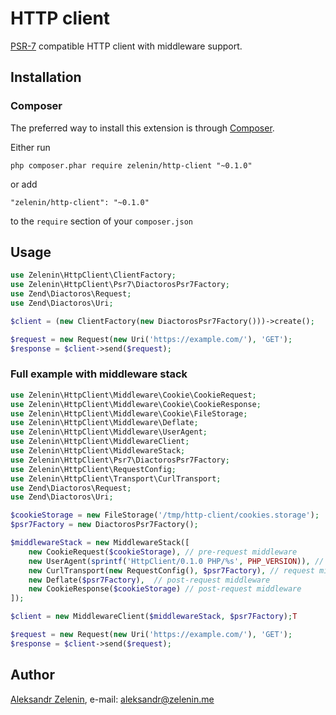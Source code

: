 # HTTP client

[PSR-7](http://www.php-fig.org/psr/psr-7/) compatible HTTP client with middleware support.

## Installation

### Composer

The preferred way to install this extension is through [Composer](http://getcomposer.org/).

Either run

```
php composer.phar require zelenin/http-client "~0.1.0"
```

or add

```
"zelenin/http-client": "~0.1.0"
```

to the ```require``` section of your ```composer.json```

## Usage

```php
use Zelenin\HttpClient\ClientFactory;
use Zelenin\HttpClient\Psr7\DiactorosPsr7Factory;
use Zend\Diactoros\Request;
use Zend\Diactoros\Uri;

$client = (new ClientFactory(new DiactorosPsr7Factory()))->create();

$request = new Request(new Uri('https://example.com/'), 'GET');
$response = $client->send($request);
```

### Full example with middleware stack

```php
use Zelenin\HttpClient\Middleware\Cookie\CookieRequest;
use Zelenin\HttpClient\Middleware\Cookie\CookieResponse;
use Zelenin\HttpClient\Middleware\Cookie\FileStorage;
use Zelenin\HttpClient\Middleware\Deflate;
use Zelenin\HttpClient\Middleware\UserAgent;
use Zelenin\HttpClient\MiddlewareClient;
use Zelenin\HttpClient\MiddlewareStack;
use Zelenin\HttpClient\Psr7\DiactorosPsr7Factory;
use Zelenin\HttpClient\RequestConfig;
use Zelenin\HttpClient\Transport\CurlTransport;
use Zend\Diactoros\Request;
use Zend\Diactoros\Uri;

$cookieStorage = new FileStorage('/tmp/http-client/cookies.storage');
$psr7Factory = new DiactorosPsr7Factory();

$middlewareStack = new MiddlewareStack([
    new CookieRequest($cookieStorage), // pre-request middleware
    new UserAgent(sprintf('HttpClient/0.1.0 PHP/%s', PHP_VERSION)), // pre-request middleware
    new CurlTransport(new RequestConfig(), $psr7Factory), // request middleware
    new Deflate($psr7Factory),  // post-request middleware
    new CookieResponse($cookieStorage) // post-request middleware
]);

$client = new MiddlewareClient($middlewareStack, $psr7Factory);T

$request = new Request(new Uri('https://example.com/'), 'GET');
$response = $client->send($request);
```

## Author

[Aleksandr Zelenin](https://github.com/zelenin/), e-mail: [aleksandr@zelenin.me](mailto:aleksandr@zelenin.me)
